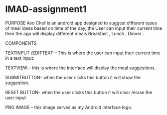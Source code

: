 # IMAD-assignment1

PURPOSE
Avo Chef  is an android app designed to suggest different types of meal ideas based on time of  the day, the User can input their current time then the app will display different meals Breakfast , Lunch , Dinner .

COMPONENTS

TEXTINPUT /EDITTEXT – This is where the user can input their current time in a text input.

TEXTVIEW – this is where the interface will display the meal suggestions.

SUBMITBUTTON- when the user clicks this button it will show the suggestion.

RESET BUTTON- when the user clicks this button it will clear /erase the user input

PNG IMAGE – this image serves as my Android interface logo.
